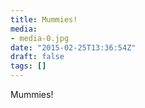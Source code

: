 ```yaml
---
title: Mummies!
media:
- media-0.jpg
date: "2015-02-25T13:36:54Z"
draft: false
tags: []
---
```

Mummies\!
